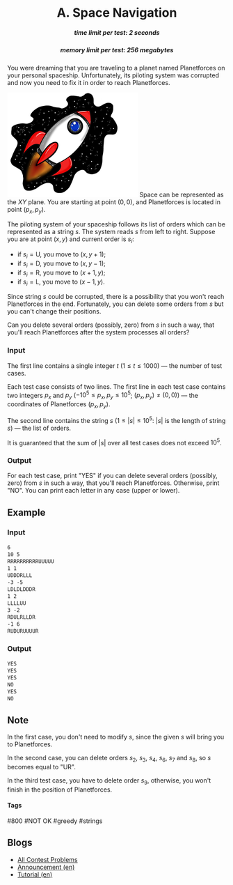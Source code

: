 <h1 style='text-align: center;'> A. Space Navigation </h1>

<h5 style='text-align: center;'>time limit per test: 2 seconds</h5>
<h5 style='text-align: center;'>memory limit per test: 256 megabytes</h5>

You were dreaming that you are traveling to a planet named Planetforces on your personal spaceship. Unfortunately, its piloting system was corrupted and now you need to fix it in order to reach Planetforces.

 ![](images/568c62f260f1415f25de67de3c3378cf28d9b1ed.png) Space can be represented as the $XY$ plane. You are starting at point $(0, 0)$, and Planetforces is located in point $(p_x, p_y)$.

The piloting system of your spaceship follows its list of orders which can be represented as a string $s$. The system reads $s$ from left to right. Suppose you are at point $(x, y)$ and current order is $s_i$: 

* if $s_i = \text{U}$, you move to $(x, y + 1)$;
* if $s_i = \text{D}$, you move to $(x, y - 1)$;
* if $s_i = \text{R}$, you move to $(x + 1, y)$;
* if $s_i = \text{L}$, you move to $(x - 1, y)$.

Since string $s$ could be corrupted, there is a possibility that you won't reach Planetforces in the end. Fortunately, you can delete some orders from $s$ but you can't change their positions.

Can you delete several orders (possibly, zero) from $s$ in such a way, that you'll reach Planetforces after the system processes all orders?

### Input

The first line contains a single integer $t$ ($1 \le t \le 1000$) — the number of test cases.

Each test case consists of two lines. The first line in each test case contains two integers $p_x$ and $p_y$ ($-10^5 \le p_x, p_y \le 10^5$; $(p_x, p_y) \neq (0, 0)$) — the coordinates of Planetforces $(p_x, p_y)$.

The second line contains the string $s$ ($1 \le |s| \le 10^5$: $|s|$ is the length of string $s$) — the list of orders.

It is guaranteed that the sum of $|s|$ over all test cases does not exceed $10^5$.

### Output

For each test case, print "YES" if you can delete several orders (possibly, zero) from $s$ in such a way, that you'll reach Planetforces. Otherwise, print "NO". You can print each letter in any case (upper or lower).

## Example

### Input


```text
6
10 5
RRRRRRRRRRUUUUU
1 1
UDDDRLLL
-3 -5
LDLDLDDDR
1 2
LLLLUU
3 -2
RDULRLLDR
-1 6
RUDURUUUUR
```
### Output


```text
YES
YES
YES
NO
YES
NO
```
## Note

In the first case, you don't need to modify $s$, since the given $s$ will bring you to Planetforces.

In the second case, you can delete orders $s_2$, $s_3$, $s_4$, $s_6$, $s_7$ and $s_8$, so $s$ becomes equal to "UR".

In the third test case, you have to delete order $s_9$, otherwise, you won't finish in the position of Planetforces.



#### Tags 

#800 #NOT OK #greedy #strings 

## Blogs
- [All Contest Problems](../Codeforces_Round_699_(Div._2).md)
- [Announcement (en)](../blogs/Announcement_(en).md)
- [Tutorial (en)](../blogs/Tutorial_(en).md)
